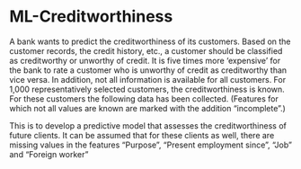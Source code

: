 # ML-Creditworthiness

A bank wants to predict the creditworthiness of its customers. Based on the customer
records, the credit history, etc., a customer should be classified as creditworthy or unworthy
of credit. It is five times more ‘expensive’ for the bank to rate a customer who is unworthy
of credit as creditworthy than vice versa. In addition, not all information is available for all
customers. For 1,000 representatively selected customers, the creditworthiness is known.
For these customers the following data has been collected. (Features for which not all
values are known are marked with the addition “incomplete”.)

This is to develop a predictive model that assesses the creditworthiness of future
clients. It can be assumed that for these clients as well, there are missing values in the
features “Purpose”, “Present employment since”, “Job” and “Foreign worker”
